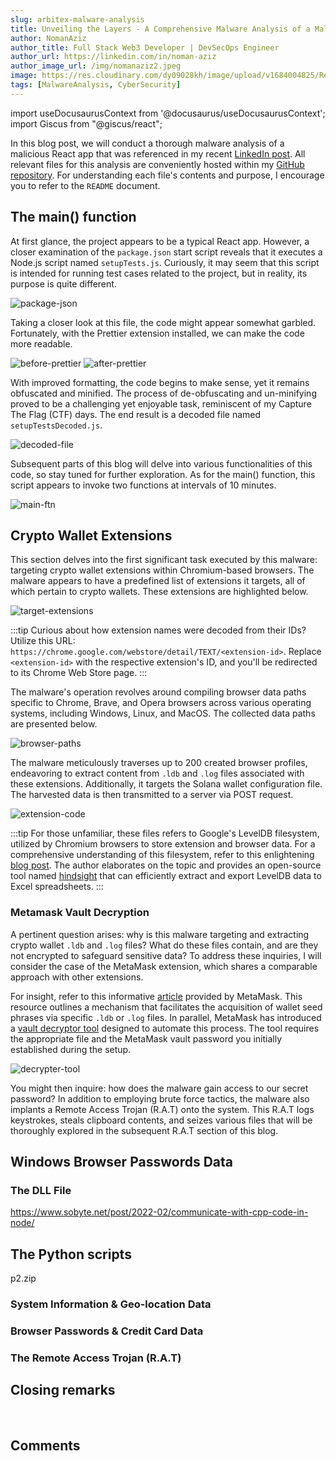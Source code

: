 ```yaml
---
slug: arbitex-malware-analysis
title: Unveiling the Layers - A Comprehensive Malware Analysis of a Malicious React App
author: NomanAziz
author_title: Full Stack Web3 Developer | DevSecOps Engineer
author_url: https://linkedin.com/in/noman-aziz
author_image_url: /img/nomanaziz2.jpeg
image: https://res.cloudinary.com/dy09028kh/image/upload/v1684004825/Redux_Toolkit_vals3w.png
tags: [MalwareAnalysis, CyberSecurity]
---
```


import useDocusaurusContext from '@docusaurus/useDocusaurusContext';
import Giscus from "@giscus/react";

In this blog post, we will conduct a thorough malware analysis of a malicious React app that was referenced in my recent [LinkedIn post](https://www.linkedin.com/posts/noman-aziz_freelancing-softwaredevelopment-cybersecurity-activity-7098294971241263104-HCau?utm_source=share&utm_medium=member_desktop). All relevant files for this analysis are conveniently hosted within my [GitHub repository](https://github.com/Noman-Aziz/ARBITEX-Malware-Analysis). For understanding each file's contents and purpose, I encourage you to refer to the `README` document.

<!--truncate-->

## The main() function

At first glance, the project appears to be a typical React app. However, a closer examination of the `package.json` start script reveals that it executes a Node.js script named `setupTests.js`. Curiously, it may seem that this script is intended for running test cases related to the project, but in reality, its purpose is quite different.

![package-json](https://res.cloudinary.com/dy09028kh/image/upload/v1693201594/arbitex-malware-analysis/1_mkhv5z.png)

Taking a closer look at this file, the code might appear somewhat garbled. Fortunately, with the Prettier extension installed, we can make the code more readable.

![before-prettier](https://res.cloudinary.com/dy09028kh/image/upload/v1693201594/arbitex-malware-analysis/2_bscz6n.png)
![after-prettier](https://res.cloudinary.com/dy09028kh/image/upload/v1693201595/arbitex-malware-analysis/3_jeqfnr.png)

With improved formatting, the code begins to make sense, yet it remains obfuscated and minified. The process of de-obfuscating and un-minifying proved to be a challenging yet enjoyable task, reminiscent of my Capture The Flag (CTF) days. The end result is a decoded file named `setupTestsDecoded.js`.

![decoded-file](https://res.cloudinary.com/dy09028kh/image/upload/v1693201594/arbitex-malware-analysis/4_jduyvi.png)

Subsequent parts of this blog will delve into various functionalities of this code, so stay tuned for further exploration. As for the main() function, this script appears to invoke two functions at intervals of 10 minutes.

![main-ftn](https://res.cloudinary.com/dy09028kh/image/upload/v1693201594/arbitex-malware-analysis/5_ruq7x7.png)

## Crypto Wallet Extensions

This section delves into the first significant task executed by this malware: targeting crypto wallet extensions within Chromium-based browsers. The malware appears to have a predefined list of extensions it targets, all of which pertain to crypto wallets. These extensions are highlighted below.

![target-extensions](https://res.cloudinary.com/dy09028kh/image/upload/v1693205611/arbitex-malware-analysis/6_dokgze.png)

:::tip
Curious about how extension names were decoded from their IDs? Utilize this URL: `https://chrome.google.com/webstore/detail/TEXT/<extension-id>`. Replace `<extension-id>` with the respective extension's ID, and you'll be redirected to its Chrome Web Store page.
:::

The malware's operation revolves around compiling browser data paths specific to Chrome, Brave, and Opera browsers across various operating systems, including Windows, Linux, and MacOS. The collected data paths are presented below.

![browser-paths](https://res.cloudinary.com/dy09028kh/image/upload/v1693205611/arbitex-malware-analysis/7_fivi5d.png)

The malware meticulously traverses up to 200 created browser profiles, endeavoring to extract content from `.ldb` and `.log` files associated with these extensions. Additionally, it targets the Solana wallet configuration file. The harvested data is then transmitted to a server via POST request.

![extension-code](https://res.cloudinary.com/dy09028kh/image/upload/v1693205611/arbitex-malware-analysis/8_ikigw6.png)

:::tip
For those unfamiliar, these files refers to Google's LevelDB filesystem, utilized by Chromium browsers to store extension and browser data. For a comprehensive understanding of this filesystem, refer to this enlightening [blog post](https://dfir.blog/deciphering-browser-hieroglyphics-leveldb-filesystem). The author elaborates on the topic and provides an open-source tool named [hindsight](https://github.com/obsidianforensics/hindsight) that can efficiently extract and export LevelDB data to Excel spreadsheets.
:::

### Metamask Vault Decryption

A pertinent question arises: why is this malware targeting and extracting crypto wallet `.ldb` and `.log` files? What do these files contain, and are they not encrypted to safeguard sensitive data? To address these inquiries, I will consider the case of the MetaMask extension, which shares a comparable approach with other extensions.

For insight, refer to this informative [article](https://support.metamask.io/hc/en-us/articles/360018766351-How-to-use-the-Vault-Decryptor-with-the-MetaMask-Vault-Data) provided by MetaMask. This resource outlines a mechanism that facilitates the acquisition of wallet seed phrases via specific `.ldb` or `.log` files. In parallel, MetaMask has introduced a [vault decryptor tool](https://metamask.github.io/vault-decryptor/) designed to automate this process. The tool requires the appropriate file and the MetaMask vault password you initially established during the setup.

![decrypter-tool](https://res.cloudinary.com/dy09028kh/image/upload/v1693205613/arbitex-malware-analysis/9_qqbbty.png)

You might then inquire: how does the malware gain access to our secret password? In addition to employing brute force tactics, the malware also implants a Remote Access Trojan (R.A.T) onto the system. This R.A.T logs keystrokes, steals clipboard contents, and seizes various files that will be thoroughly explored in the subsequent R.A.T section of this blog.

## Windows Browser Passwords Data

### The DLL File
https://www.sobyte.net/post/2022-02/communicate-with-cpp-code-in-node/


## The Python scripts
p2.zip

### System Information & Geo-location Data

### Browser Passwords & Credit Card Data

### The Remote Access Trojan (R.A.T)


## Closing remarks



<br/>
<h2>Comments</h2>
<Giscus
id="comments"
repo="Noman-Aziz/Blogs"
repoId="R_kgDOIAF3tw"
category="General"
categoryId="DIC_kwDOIAF3t84CRfxZ"
mapping="title"
term="Comments"
reactionsEnabled="1"
emitMetadata="0"
inputPosition="top"
theme="preferred_color_scheme"
lang="en"
loading="lazy"
crossorigin="anonymous"
    />
